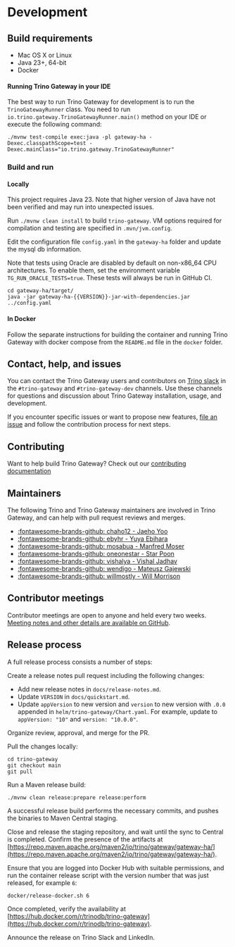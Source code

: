 # Development

## Build requirements

* Mac OS X or Linux
* Java 23+, 64-bit
* Docker

#### Running Trino Gateway in your IDE

The best way to run Trino Gateway for development is to run the
`TrinoGatewayRunner` class.
You need to run `io.trino.gateway.TrinoGatewayRunner.main()` method on your IDE
or execute the following command:

```shell
./mvnw test-compile exec:java -pl gateway-ha -Dexec.classpathScope=test -Dexec.mainClass="io.trino.gateway.TrinoGatewayRunner"
```

### Build and run

#### Locally

This project requires Java 23. Note that higher version of Java have not been
verified and may run into unexpected issues.

Run `./mvnw clean install` to build `trino-gateway`. VM options required for
compilation and testing are specified in `.mvn/jvm.config`.

Edit the configuration file `config.yaml` in the `gateway-ha` folder
and update the mysql db information.

Note that tests using Oracle are disabled by default on non-x86_64 CPU architectures.
To enable them, set the environment variable `TG_RUN_ORACLE_TESTS=true`. These tests
will always be run in GitHub CI.

```shell
cd gateway-ha/target/
java -jar gateway-ha-{{VERSION}}-jar-with-dependencies.jar ../config.yaml
```

#### In Docker

Follow the separate instructions for building the container and running Trino
Gateway with docker compose from the `README.md` file in the `docker` folder.

## Contact, help, and issues

You can contact the Trino Gateway users and contributors on
[Trino slack](https://trino.io/slack) in the `#trino-gateway` and
`#trino-gateway-dev` channels. Use these channels for questions and discussion
about Trino Gateway installation, usage, and development.

If you encounter specific issues or want to propose new features,
[file an issue](https://github.com/trinodb/trino-gateway/issues) and follow the
contribution process for next steps.

## Contributing

Want to help build Trino Gateway? Check out our [contributing
documentation](https://github.com/trinodb/trino-gateway/blob/main/.github/CONTRIBUTING.md)

## Maintainers

The following Trino and Trino Gateway maintainers are involved in Trino
Gateway, and can help with pull request reviews and merges.

* [:fontawesome-brands-github: chaho12 - Jaeho Yoo](https://github.com/chaho12)
* [:fontawesome-brands-github: ebyhr - Yuya Ebihara](https://github.com/ebyhr)
* [:fontawesome-brands-github: mosabua - Manfred Moser](https://github.com/mosabua)
* [:fontawesome-brands-github: oneonestar - Star Poon](https://github.com/oneonestar)
* [:fontawesome-brands-github: vishalya - Vishal Jadhav](https://github.com/vishalya)
* [:fontawesome-brands-github: wendigo - Mateusz Gajewski](https://github.com/wendigo)
* [:fontawesome-brands-github: willmostly - Will Morrison](https://github.com/willmostly)

## Contributor meetings

Contributor meetings are open to anyone and held every two weeks. [Meeting
notes and other details are available on GitHub](https://github.com/trinodb/trino-gateway/wiki/Contributor-meetings).

## Release process

A full release process consists a number of steps:

Create a release notes pull request including the following changes:

- Add new release notes in `docs/release-notes.md`.
- Update `VERSION` in `docs/quickstart.md`.
- Update `appVersion` to new version and `version` to new version with `.0.0`
  appended in `helm/trino-gateway/Chart.yaml`. For example, update to
  `appVersion: "10"` and `version: "10.0.0"`. 

Organize review, approval, and merge for the PR.

Pull the changes locally:

```shell
cd trino-gateway
git checkout main
git pull
```

Run a Maven release build:

```shell
./mvnw clean release:prepare release:perform
```

A successful release build performs the necessary commits, and pushes the
binaries to Maven Central staging.

Close and release the staging repository, and wait until the sync to Central is
completed. Confirm the presence of the artifacts at
[https://repo.maven.apache.org/maven2/io/trino/gateway/gateway-ha/](https://repo.maven.apache.org/maven2/io/trino/gateway/gateway-ha/).

Ensure that you are logged into Docker Hub  with suitable permissions, and run
the container release script with the version  number that was just released, 
for example `6`:

```shell
docker/release-docker.sh 6
```

Once completed, verify the availability at
[https://hub.docker.com/r/trinodb/trino-gateway](https://hub.docker.com/r/trinodb/trino-gateway).

Announce the release on Trino Slack and LinkedIn.
